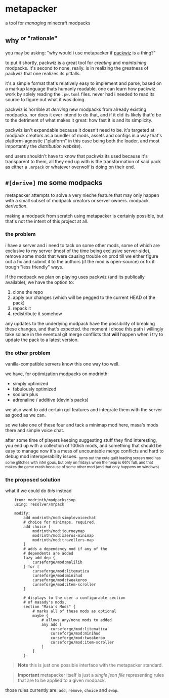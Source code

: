# metapacker

a tool for _managing_ minecraft modpacks

## why <sup>or "rationale"</sup>

you may be asking: "why would i use metapacker if [packwiz](https://github.com/packwiz/packwiz) is a thing?"

to put it shortly, packwiz is a great tool for _creating_ and _maintaining_ modpacks.
it's second to none, really. is in realizing the greatness of packwiz that one realizes its pitfalls.

it's a simple format that's relatively easy to implement and parse, based on a markup language thats humanly readable.
one can learn how packwiz work by solely reading the `.pw.toml` files. never had i needed to read its source to figure
out what it was doing.

packwiz is horrible at _deriving_ new modpacks from already existing modpacks. nor does it ever intend to do that,
and if it did its likely that'd be to the detriment of what makes it great:
how fast it is and its simplicity.

packwiz isn't expandable because it doesn't need to be. it's targeted at modpack creators as a bundler of
mods, assets and configs in a way that's platform-agnostic ("platform" in this case being both the loader,
and most importantly the _distribution website_).

end users shouldn't have to know that packwiz its used because it's transparent to them, all they end up with
is the transformation of said pack as either a `.mrpack` or whatever overwolf is doing on their end.

## `#[derive]` me some modpacks

metapacker attempts to solve a very nieche feature that may only happen with a small subset of modpack creators or
server owners. modpack _derivation_.

making a modpack from scratch using metapacker is certainly possible, but that's not the intent of this project at all.

### the problem

i have a server and i need to tack on some other mods, some of which are exclusive to my server (most of the time being
exclusive server-side), remove some mods that were causing trouble on prod till we either figure out a fix and submit it
to the authors (if the mod is open-source) or fix it trough "less friendly" ways.

if the modpack we plan on playing uses packwiz (and its publically available), we have the option to:

1. clone the repo
2. apply our changes (which will be pegged to the current HEAD of the pack)
3. repack it
4. redistribute it somehow

any updates to the underlying modpack have the possibility of breaking these
changes, and that's expected. the moment i chose this path i willingly take
solace in the eventual git merge conflicts that **will** happen when i try to
update the pack to a latest version.

### the other problem

vanilla-compatible servers know this one way too well.

we have, for optimization modpacks on modrinth:

- simply optimized
- fabulously optimized
- sodium plus
- adrenaline / additive (devin's packs)

we also want to add certain qol features and integrate them with the server as good as we can.

so we take one of these four and tack a minimap mod here, masa's mods there and simple voice chat.

after some time of players keeping suggesting stuff they find interesting, you end up with a collection
of 100ish mods, and something that should be easy to manage now it's a mess of uncountable merge conflicts
and hard to debug mod interoperability issues. <sub> turns out the cute quilt loading screen mod has some glitches
with intel gpus, but only on fridays when the heap is 66% full, and that makes the game crash because of some
other mod (and that only happens on windows)</sub>

### the proposed solution

what if we could do *this* instead
```
    from: modrinth/modpacks:sop
    using: resolver/mrpack
    
    modify:
        add modrinth/mod:simplevoicechat
        # choice for minimaps, required.
        add choice [
            modrinth/mod:journeymap
            modrinth/mod:xaeros-minimap
            modrinth/mod:travellers-map
        ]
        # adds a dependency mod if any of the
        # dependents are added
        lazy add dep {
            curseforge/mod:malilib
        } for [
            curseforge/mod:litematica
            curseforge/mod:minihud
            curseforge/mod:tweakeroo
            curseforge/mod:item-scroller
        ]
        
        # displays to the user a configurable section
        # of masady's mods.
        section "Masa's Mods" {
            # marks all of these mods as optional
            maybe {
                # allows any/none mods to added 
                any add [ 
                    curseforge/mod:litematica
                    curseforge/mod:minihud
                    curseforge/mod:tweakeroo
                    curseforge/mod:item-scroller
                ]
            }
        }
```

> **Note**
> this is just one possible interface with the metapacker standard.

> **Important**
> metapacker itself is just a *single json file* representing rules that are to be applied to a given
modpack.


those rules currently are: `add`, `remove`, `choice` and `swap`. 